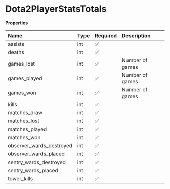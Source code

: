 # Dota2PlayerStatsTotals

**Properties**

| Name                     | Type | Required | Description     |
| :----------------------- | :--- | :------- | :-------------- |
| assists                  | int  | ✅       |                 |
| deaths                   | int  | ✅       |                 |
| games_lost               | int  | ✅       | Number of games |
| games_played             | int  | ✅       | Number of games |
| games_won                | int  | ✅       | Number of games |
| kills                    | int  | ✅       |                 |
| matches_draw             | int  | ✅       |                 |
| matches_lost             | int  | ✅       |                 |
| matches_played           | int  | ✅       |                 |
| matches_won              | int  | ✅       |                 |
| observer_wards_destroyed | int  | ✅       |                 |
| observer_wards_placed    | int  | ✅       |                 |
| sentry_wards_destroyed   | int  | ✅       |                 |
| sentry_wards_placed      | int  | ✅       |                 |
| tower_kills              | int  | ✅       |                 |

